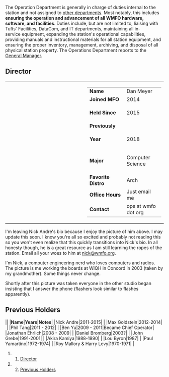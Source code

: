 The Operation Department is generally in charge of duties internal to the station and not assigned to [other departments](https://wiki.wmfo.org/About_WMFO/Executive_Board "Executive Board"). Most notably, this includes **ensuring the operation and advancement of all WMFO hardware, software, and facilities**. Duties include, but are not limited to, liaising with Tufts' Facilities, DataCom, and IT departments, maintaining all in-service equipment, expanding the station's operational capabilities, providing manuals and instructional materials for all station equipment, and ensuring the proper inventory, management, archiving, and disposal of all physical station property. The Operations Department reports to the [General Manager](https://wiki.wmfo.org/About_WMFO/Executive_Board/GM's_Office "GM's Office").

Director
--------

<table>
<col width="50%" />
<col width="50%" />
<tbody>
<tr class="odd">
<td align="left"><a href="https://wiki.wmfo.org/@api/deki/files/770/=Scan_1.jpeg" title="Scan 1.jpeg"><embed src="https://wiki.wmfo.org/@api/deki/files/770/=Scan_1.jpeg?size=webview" /></a></td>
<td align="left"><table>
<col width="50%" />
<col width="50%" />
<tbody>
<tr class="odd">
<td align="left"><strong>Name</strong></td>
<td align="left">Dan Meyer</td>
</tr>
<tr class="even">
<td align="left"><strong>Joined MFO</strong></td>
<td align="left">2014</td>
</tr>
<tr class="odd">
<td align="left"><strong>Held Since</strong></td>
<td align="left"><p>2015</p></td>
</tr>
<tr class="even">
<td align="left"><strong>Previously</strong></td>
<td align="left"> </td>
</tr>
<tr class="odd">
<td align="left"><strong>Year</strong></td>
<td align="left"><p>2018</p></td>
</tr>
<tr class="even">
<td align="left"><strong>Major</strong></td>
<td align="left"><p>Computer Science</p></td>
</tr>
<tr class="odd">
<td align="left"><strong>Favorite Distro</strong></td>
<td align="left">Arch</td>
</tr>
<tr class="even">
<td align="left"><strong>Office Hours</strong></td>
<td align="left">Just email me</td>
</tr>
<tr class="odd">
<td align="left"><strong>Contact</strong></td>
<td align="left"><script type="text/javascript">
<!--
h='&#x77;&#x6d;&#102;&#x6f;&#46;&#x6f;&#114;&#x67;';a='&#64;';n='&#x6f;&#112;&#x73;';e=n+a+h;
document.write('<a h'+'ref'+'="ma'+'ilto'+':'+e+'">'+e+'<\/'+'a'+'>');
// -->
</script><noscript>&#x6f;&#112;&#x73;&#32;&#x61;&#116;&#32;&#x77;&#x6d;&#102;&#x6f;&#32;&#100;&#x6f;&#116;&#32;&#x6f;&#114;&#x67;</noscript></td>
</tr>
</tbody>
</table></td>
</tr>
</tbody>
</table>

I'm leaving Nick Andre's bio because I enjoy the picture of him above. I may update this soon. I know you're all so excited and probably not reading this so you won't even realize that this quickly transitions into Nick's bio. In all honesty though, he is a great resource as I am still learning the ropes of the station. Email all your woes to him at [nick@wmfo.org](mailto:nick@wmfo.org "mailto:nick@wmfo.org").

I'm Nick, a computer engineering nerd who loves computers and radios. The picture is me working the boards at WIQH in Concord in 2003 (taken by my grandmother). Some things never change.

Shortly after this picture was taken everyone in the other studio began insisting that I answer the phone (flashers look similar to flashes apparently).

Previous Holders
----------------

||
|**Name**|**Years**|**Notes**|
|Nick Andre|2011-2015| |
|Max Goldstein|2012-2014| |
|Phil Tang|2011 - 2012| |
|Ben Yu|2009 - 2011|Became Chief Operator|
|Jonathan Ehrlich|2008 - 2009| |
|Daniel Bromberg|2003?| |
|John Grebe|1991-2001| |
|Akira Kamiya|1988-1990| |
|Lou Byron|1987| |
|Paul Yamartino|1972-1974| |
|Roy Mallory & Harry Levy|1970-1971| |

1.  1. [Director](#Director)
2.  2. [Previous Holders](#Previous_Holders)

